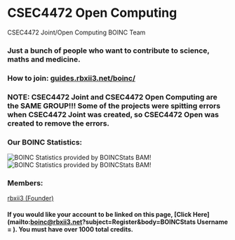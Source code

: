 # CSEC4472 Open Computing
CSEC4472 Joint/Open Computing BOINC Team

### Just a bunch of people who want to contribute to science, maths and medicine.

### How to join: [guides.rbxii3.net/boinc/](https://guides.rbxii3.net/boinc/)
### NOTE: CSEC4472 Joint and CSEC4472 Open Computing are the SAME GROUP!!! Some of the projects were spitting errors when CSEC4472 Joint was created, so CSEC4472 Open was created to remove the errors.
### Our BOINC Statistics:

![BOINC Statistics provided by BOINCStats BAM!](https://boincstats.com/signature/-1/team/1338088446/sig.png) ![BOINC Statistics provided by BOINCStats BAM!](https://boincstats.com/signature/-1/team/1534675331/sig.png)

### Members:
[rbxii3 (Founder)](https://boincstats.com/signature/-1/user/40420131874/sig.png)

#### If you would like your account to be linked on this page, [Click Here](mailto:boinc@rbxii3.net?subject=Register&body=BOINCStats Username = ). You must have over 1000 total credits.

